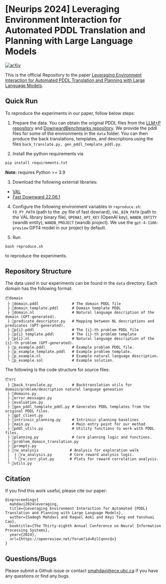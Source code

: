 # [Neurips 2024] Leveraging Environment Interaction for Automated PDDL Translation and Planning with Large Language Models

[![arXiv](https://img.shields.io/badge/arXiv-2407.12979-b31b1b.svg)](https://arxiv.org/abs/2407.12979)

This is the official Repository to the paper [Leveraging Environment Interaction for Automated PDDL Translation and Planning with Large Language Models](https://arxiv.org/abs/2407.12979).

## Quick Run

To reproduce the experiments in our paper, follow below steps:

1. Prepare the data. You can obtain the original PDDL files from the [LLM+P repository](https://github.com/Cranial-XIX/llm-pddl) and [DownwardBenchmarks repository](https://github.com/aibasel/downward-benchmarks). We provide the pddl files for some of the environments in the `data` folder. You can then produce the back translations, templates, and descriptions using the files `back_translate.py, gen_pddl_template_pddl.py`.

2. Install the python requirements via 
```bash
pip install requirements.txt
```
**Note:** requires Python >= 3.9

3. Download the following external libraries:

* [VAL](https://github.com/KCL-Planning/VAL)
* [Fast Downward 22.06.1](https://github.com/aibasel/downward/releases/tag/release-22.06.1)

4. Configure the following environment variables in `reproduce.sh`: `FD_PY_PATH` (path to the .py file of fast downard), `VAL_BIN_PATH` (path to the VAL library binary file), `OPENAI_API_KEY` (OpenAI key), `WANDB_ENTITY` (wandb entity), `WANDB_PROJECT` (wandb project). We use the `gpt-4-1106-preview` GPT4 model in our project by default.

6. Run 
```
bash reproduce.sh
```
to reproduce the experiments.


## Repository Structure

The data used in our experiments can be found in the `data` directory. Each domain has the following format:

```
📦domain
 ├ 📜domain.pddl               # The domain PDDL file
 ├ 📜domain_template.pddl      # Domain template PDDL
 ├ 📜domain.nl                 # Natural language description of the domain (GPT-generated).
 ├ 📜predicate_descriptor.py   # Mapping between NL descriptions and predicates (GPT-generated).
 ├ 📜p{i}.pddl                 # The {i}-th problem PDDL file
 ├ 📜p{i}_template.pddl        # The {i}-th problem template 
 ├ 📜p{i}.nl                   # Natural language description of the {i}-th problem (GPT-generated).
 ├ 📜p_example.pddl            # Example problem PDDL file.
 ├ 📜p_example_template.pddl   # Example problem template.
 ├ 📜p_example.nl              # Example natural language description.
 └ 📜p_example.sol             # Example solution.
```

The following is the code structure for source files:
```
📦src
 ├ 📜back_translate.py         # Backtranslation utils for domain/problem/description natural language geneation
 ├ 📜domains.py              
 ├ 📜error_messages.py        
 ├ 📜evaluation.py            
 ├ 📜gen_pddl_template_pddl.py # Generates PDDL templates from the original PDDL files.
 ├ 📜gpt_client.py            
 ├ 📜intrinsic_planning.py     # Intrinsic planning baselines
 ├ 📜main.py                   # Main entry point for our method
 ├ 📜pddl_utils.py             # Utility functions to work with PDDL files.
 ├ 📜planning.py               # Core planning logic and functions.
 ├ 📜problem_domain_translation.py
 ├ 📜prompts.py               
 ├ 📂rw_analysis              # Analysis for exploration walk
 │  ├ 📜rw_analysis.py        # Core reward analysis logic.
 │  └ 📜rw_corr_plot.py       # Plots for reward correlation analysis.
 └ 📜utils.py 
```


## Citation

If you find this work useful, please cite our paper:
```
@inproceedings{
  mahdavi2024leveraging,
  title={Leveraging Environment Interaction for Automated {PDDL} Translation and Planning with Large Language Models},
  author={Sadegh Mahdavi and Raquel Aoki and Keyi Tang and Yanshuai Cao},
  booktitle={The Thirty-eighth Annual Conference on Neural Information Processing Systems},
  year={2024},
  url={https://openreview.net/forum?id=RzlCqnncQv}
}
```

## Questions/Bugs

Please submit a Github issue or contact smahdavi@ece.ubc.ca if you have any questions or find any bugs.
